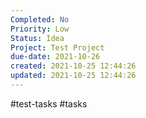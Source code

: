 ```yaml
---
Completed: No
Priority: Low
Status: Idea
Project: Test Project
due-date: 2021-10-26
created: 2021-10-25 12:44:26
updated: 2021-10-25 12:44:26
---
```


#test-tasks #tasks 



